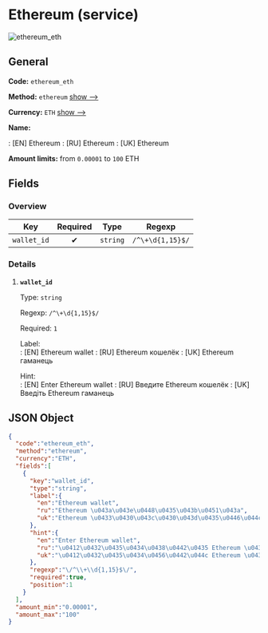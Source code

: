 
# Ethereum (service) 
![ethereum_eth](https://static.openfintech.io/payout_methods/ethereum_eth/logo.svg?w=400&c=v0.59.26#w24)  

## General 
 
**Code:** `ethereum_eth` 
 
**Method:** `ethereum` [show -->](/payout-methods/ethereum/) 
 
**Currency:** `ETH` [show -->](/currencies/ETH/) 
 
**Name:** 
 
:	[EN] Ethereum 
:	[RU] Ethereum 
:	[UK] Ethereum 
 
**Amount limits:** from `0.00001` to `100` ETH 

## Fields 

### Overview 

|Key|Required|Type|Regexp| 
|:---:|:---:|:---:|:---:| 
|`wallet_id`|✔|`string`|`/^\+\d{1,15}$/`| 
 

### Details 
 
1. **`wallet_id`** 
 
	Type: `string` 
 
	Regexp: `/^\+\d{1,15}$/` 
 
	Required: `1` 
 
	Label:  
	: [EN] Ethereum wallet 
	: [RU] Ethereum кошелёк 
	: [UK] Ethereum гаманець 
 
	Hint:  
	: [EN] Enter Ethereum wallet 
	: [RU] Введите Ethereum кошелёк 
	: [UK] Введіть Ethereum гаманець 
 

## JSON Object 

```json
{
  "code":"ethereum_eth",
  "method":"ethereum",
  "currency":"ETH",
  "fields":[
    {
      "key":"wallet_id",
      "type":"string",
      "label":{
        "en":"Ethereum wallet",
        "ru":"Ethereum \u043a\u043e\u0448\u0435\u043b\u0451\u043a",
        "uk":"Ethereum \u0433\u0430\u043c\u0430\u043d\u0435\u0446\u044c"
      },
      "hint":{
        "en":"Enter Ethereum wallet",
        "ru":"\u0412\u0432\u0435\u0434\u0438\u0442\u0435 Ethereum \u043a\u043e\u0448\u0435\u043b\u0451\u043a",
        "uk":"\u0412\u0432\u0435\u0434\u0456\u0442\u044c Ethereum \u0433\u0430\u043c\u0430\u043d\u0435\u0446\u044c"
      },
      "regexp":"\/^\\+\\d{1,15}$\/",
      "required":true,
      "position":1
    }
  ],
  "amount_min":"0.00001",
  "amount_max":"100"
}
```  
